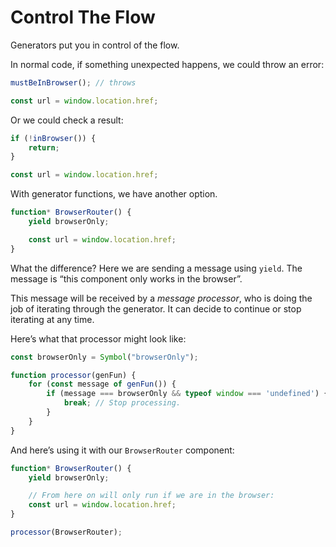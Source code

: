 # Control The Flow

Generators put you in control of the flow.

In normal code, if something unexpected happens, we could throw an error:

```js
mustBeInBrowser(); // throws

const url = window.location.href;
```

Or we could check a result:

```js
if (!inBrowser()) {
    return;
}

const url = window.location.href;
```

With generator functions, we have another option.

```js
function* BrowserRouter() {
    yield browserOnly;

    const url = window.location.href;
}
```

What the difference? Here we are sending a message using `yield`. The message is “this component only works in the browser”.

This message will be received by a _message processor_, who is doing the job of iterating through the generator. It can decide to continue or stop iterating at any time.

Here’s what that processor might look like:

```js
const browserOnly = Symbol("browserOnly");

function processor(genFun) {
    for (const message of genFun()) {
        if (message === browserOnly && typeof window === 'undefined') {
            break; // Stop processing.
        }
    }
}
```

And here’s using it with our `BrowserRouter` component:

```js
function* BrowserRouter() {
    yield browserOnly;

    // From here on will only run if we are in the browser:
    const url = window.location.href;
}

processor(BrowserRouter);
```